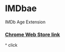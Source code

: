 # IMDbae
IMDb Age Extension


### [Chrome Web Store link](https://chrome.google.com/webstore/detail/imdbae/ceohjkmiefnmckmdliodjobpdipnflgd) 

^ click
